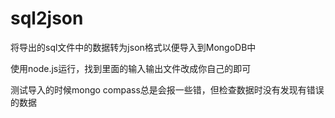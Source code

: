 # sql2json
将导出的sql文件中的数据转为json格式以便导入到MongoDB中

使用node.js运行，找到里面的输入输出文件改成你自己的即可

测试导入的时候mongo compass总是会报一些错，但检查数据时没有发现有错误的数据
